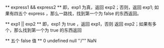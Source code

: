
** express1 && express2 **
即，exp1 为真，返回 exp2；否则，返回 exp1; 如果有四五个 express ，那么一路找，找到第一个为 false 的东西返回。

** exp1 || exp2 **
即，exp1 为 true ，返回 exp1，否则 返回 exp2；如果有多个，那么找到第一个为 true 的东西返回

** 五个 false 值 **
0 undefined null ''/"" NaN
